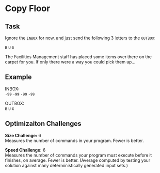 
# Copy Floor

## Task

Ignore the `INBOX` for now, and just send the following 3 letters to the `OUTBOX`:

`B` `U` `G`

The Facilities Management staff has placed some items over there on the carpet for you. If only there were a way you could pick them up...

## Example

INBOX:  
`-99` `-99` `-99` `-99`

OUTBOX:  
`B` `U` `G`

## Optimizaiton Challenges

**Size Challenge:** 6  
Measures the number of commands in your program. Fewer is better.

**Speed Challenge:** 6  
Measures the number of commands your program must execute before it finishes, on average. Fewer is better. (Average computed by testing your solution against many deterministically generated input sets.)
